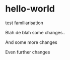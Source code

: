 # hello-world
test familiarisation


Blah de blah some changes..


And some more changes


Even further changes
